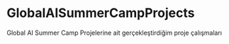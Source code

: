 # GlobalAISummerCampProjects
Global AI Summer Camp Projelerine ait gerçekleştirdiğim proje çalışmaları
